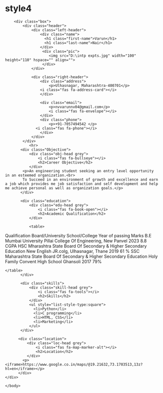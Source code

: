 # style4
<!DOCTYPE html>
<html>
<head>
    <meta charset="utf-8"/>
    <meta http-equiv="X-UA-Compatible" content="IE=edge"/>
    <meta name="viewport" content="width=device-width, initial-scale=1"/>
    <title>CV</title>
    <link rel="stylesheet" href="styles.css"/>

 <!-- Awesome font -->
 <script src="https://kit.fontawesome.com/a508a51525.js" crossorigin="anonymous"></script>


</head>
    <body>

        <div class="box">
            <div class="header">
                <div class="left-header">
                    <div class="name"> 
                      <h1 class="first-name">Varun</h1>
                      <h1 class="last-name">Nair</h1> 
                    </div>
                     <div class="pic">
                        <img src="D:\intp expts.jpg" width="100" height="110" hspace="" align="">
                     </div>
                </div>

                <div class="right-header">
                    <div class="address"> 
                        <p>Ulhasnagar, Maharashtra-400701</p>
                    <i class="fas fa-address-card"></i>
                    </div>

                    <div class="email"> 
                        <p>nvvarunnv04@gmail.com</p>
                        <i class="fas fa-envelope"></i>
                    </div>
                    <div class="phone">
                        <p>+91-7057494542 </p>
                  <i class="fas fa-phone"></i>
                    </div>
                </div>
            </div>
               <hr>
           <div class="Objective">
               <div class="obj-head grey">
                   <i class="fas fa-bullseye"></i>
                   <h2>Career Objective</h2>
               </div>
            <p>An engineering student seeking an entry level opportunity in an esteemed organization.<br>
            To Succeed in an environment of growth and excellence and earn a job which provides me job satisfaction and self development and help me achieve personal as well as organization goals.</p>
           </div>

           <div class="education">
               <div class="edu-head grey">
                   <i class="fas fa-book-open"></i>
                   <h2>Academic Qualification</h2>
               </div>

               <table> 
<tr>
    <th>Qualification</th>
    <th>Board/University</th>
    <th>School/College</th>
    <th>Year of passing</th>
    <th>Marks</th>
</tr>

<tr>
    <td>B.E</td>
    <td>Mumbai University</td>
    <td>Pillai College Of Engineering, New Panvel</td>
    <td>2023</td>
    <td>8.8 CGPA</td>
</tr>

<tr >
    <td>HSC</td>
    <td>Mharashtra State Board Of Secondary & Higher Secondary Education</td>
    <td>New  English JR.colg, Ulhasnagar, Thane</td>
    <td>2019</td>
    <td>61 %</td>
</tr>

<tr >
    <td>SSC</td>
    <td>Maharashtra State Board Of Secondary & Higher Secondary Education</td>
    <td>Holy Family Convent  High School Ghansoli</td>
    <td>2017</td>
    <td>79%</td>
</tr>

    </table>
           </div>

           <div class="skills">
               <div class="skill-head grey">
                   <i class="fas fa-tools"></i>
                   <h2>Skills</h2>
               </div>
               <ul style="list-style-type:square">
                 <li>Python</li>
                 <li>C programming</li>
                 <li>HTML, CSS</li>
                 <li>Marketing</li>
               </ul>
           </div>
         
          <div class="location">
              <div class="loc-head grey">
                  <i class="fas fa-map-marker-alt"></i>
                  <h2>Location</h2>
              </div>
            <p><iframe>https://www.google.co.in/maps/@19.21632,73.1703513,13z?hl=en</iframe></p>
          </div>
    </div> 

    </body>
</html>

